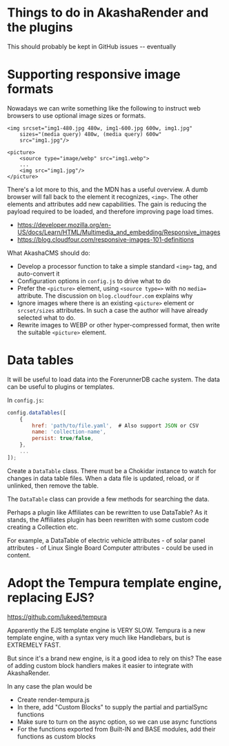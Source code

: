 # Things to do in AkashaRender and the plugins

This should probably be kept in GitHub issues -- eventually

# Supporting responsive image formats

Nowadays we can write something like the following to instruct web browsers to use optional image sizes or formats.

```
<img srcset="img1-480.jpg 480w, img1-600.jpg 600w, img1.jpg"
    sizes="(media query) 480w, (media query) 600w"
    src="img1.jpg"/>
```

```
<picture>
    <source type="image/webp" src="img1.webp">
    ...
    <img src="img1.jpg"/>
</picture>
```

There's a lot more to this, and the MDN has a useful overview.  A dumb browser will fall back to the element it recognizes, `<img>`.  The other elements and attributes add new capabilities.  The gain is reducing the payload required to be loaded, and therefore improving page load times.

* https://developer.mozilla.org/en-US/docs/Learn/HTML/Multimedia_and_embedding/Responsive_images
* https://blog.cloudfour.com/responsive-images-101-definitions

What AkashaCMS should do:

* Develop a processor function to take a simple standard `<img>` tag, and auto-convert it
* Configuration options in `config.js` to drive what to do
* Prefer the `<picture>` element, using `<source type=>` with no `media=` attribute.  The discussion on `blog.cloudfour.com` explains why
* Ignore images where there is an existing `<picture>` element or `srcset/sizes` attributes.  In such a case the author will have already selected what to do.
* Rewrite images to WEBP or other hyper-compressed format, then write the suitable `<picture>` element.

# Data tables

It will be useful to load data into the ForerunnerDB cache system.  The data can be useful to plugins or templates.

In `config.js`:

```js
config.dataTables([
    {
        href: 'path/to/file.yaml',  # Also support JSON or CSV
        name: 'collection-name',
        persist: true/false,
    },
    ...
]);
```

Create a `DataTable` class.  There must be a Chokidar instance to watch for changes in data table files.  When a data file is updated, reload, or if unlinked, then remove the table.

The `DataTable` class can provide a few methods for searching the data.

Perhaps a plugin like Affiliates can be rewritten to use DataTable?  As it stands, the Affiliates plugin has been rewritten with some custom code creating a Collection etc.

For example, a DataTable of electric vehicle attributes - of solar panel attributes - of Linux Single Board Computer attributes - could be used in content.

# Adopt the Tempura template engine, replacing EJS?

https://github.com/lukeed/tempura

Apparently the EJS template engine is VERY SLOW.  Tempura is a new template engine, with a syntax very much like Handlebars, but is EXTREMELY FAST.

But since it's a brand new engine, is it a good idea to rely on this?  The ease of adding custom block handlers makes it easier to integrate with AkashaRender.

In any case the plan would be 

* Create render-tempura.js
* In there, add "Custom Blocks" to supply the partial and partialSync functions
* Make sure to turn on the async option, so we can use async functions
* For the functions exported from Built-IN and BASE modules, add their functions as custom blocks

